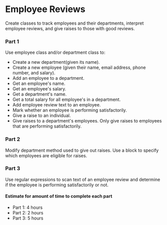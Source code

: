 # Employee Reviews
Create classes to track employees and their departments, interpret employee reviews, and give raises to those with good reviews.

### Part 1
Use employee class and/or department class to:
* Create a new department(given its name).
* Create a new employee (given their name, email address, phone number, and salary).
* Add an employee to a department.
* Get an employee's name.
* Get an employee's salary.
* Get a department's name.
* Get a total salary for all employee's in a department.
* Add employee review text to an employee.
* Mark whether an employee is performing satisfactorily.
* Give a raise to an individual.
* Give raises to a department's employees. Only give raises to employees that are performing satisfactorily.

### Part 2
Modify department method used to give out raises. Use a block to specify which employees are eligible for raises.

### Part 3
Use regular expressions to scan text of an employee review and determine if the employee is performing satisfactorily or not.

#### Estimate for amount of time to complete each part
* Part 1: 4 hours
* Part 2: 2 hours
* Part 3: 5 hours
